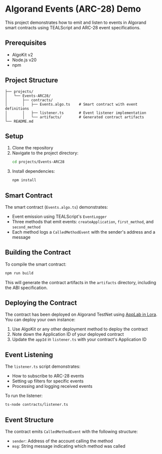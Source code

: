 # Algorand Events (ARC-28) Demo

This project demonstrates how to emit and listen to events in Algorand smart contracts using TEALScript and ARC-28 event specifications.

## Prerequisites

- AlgoKit v2
- Node.js v20
- npm

## Project Structure

```
├── projects/
│   └── Events-ARC28/
│       ├── contracts/
│       │   ├── Events.algo.ts    # Smart contract with event definitions
│       │   ├── listener.ts       # Event listener implementation
│       │   └── artifacts/        # Generated contract artifacts
└── README.md
```

## Setup

1. Clone the repository
2. Navigate to the project directory:
   ```bash
   cd projects/Events-ARC28
   ```
3. Install dependencies:
   ```bash
   npm install
   ```

## Smart Contract

The smart contract (`Events.algo.ts`) demonstrates:
- Event emission using TEALScript's `EventLogger`
- Three methods that emit events: `createApplication`, `first_method`, and `second_method`
- Each method logs a `CalledMethodEvent` with the sender's address and a message

## Building the Contract

To compile the smart contract:

```bash
npm run build
```

This will generate the contract artifacts in the `artifacts` directory, including the ABI specification.

## Deploying the Contract

The contract has been deployed on Algorand TestNet using [AppLab in Lora](https://lora.algokit.io/testnet/app-lab). You can deploy your own instance:

1. Use AlgoKit or any other deployment method to deploy the contract
2. Note down the Application ID of your deployed contract
3. Update the `appId` in `listener.ts` with your contract's Application ID

## Event Listening

The `listener.ts` script demonstrates:
- How to subscribe to ARC-28 events
- Setting up filters for specific events
- Processing and logging received events

To run the listener:

```bash
ts-node contracts/listener.ts
```

## Event Structure

The contract emits `CalledMethodEvent` with the following structure:
- `sender`: Address of the account calling the method
- `msg`: String message indicating which method was called